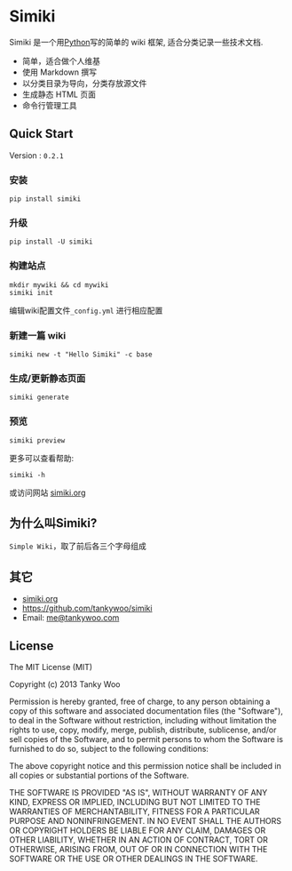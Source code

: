 # Simiki #

Simiki 是一个用[Python](https://www.python.org/)写的简单的 wiki 框架, 适合分类记录一些技术文档.

* 简单，适合做个人维基
* 使用 Markdown 撰写
* 以分类目录为导向，分类存放源文件
* 生成静态 HTML 页面
* 命令行管理工具

## Quick Start ##

Version : `0.2.1`

### 安装 ###

	pip install simiki

### 升级 ###

	pip install -U simiki

### 构建站点 ###

	mkdir mywiki && cd mywiki
	simiki init

编辑wiki配置文件`_config.yml` 进行相应配置

### 新建一篇 wiki ###

	simiki new -t "Hello Simiki" -c base

### 生成/更新静态页面 ###

	simiki generate

### 预览 ###

	simiki preview

更多可以查看帮助:

	simiki -h

或访问网站 [simiki.org](http://simiki.org/)


## 为什么叫Simiki? ##

`Simple Wiki`，取了前后各三个字母组成

## 其它 ##

* [simiki.org](http://simiki.org/)
* <https://github.com/tankywoo/simiki>
* Email: <me@tankywoo.com>

## License ##

The MIT License (MIT)

Copyright (c) 2013 Tanky Woo

Permission is hereby granted, free of charge, to any person obtaining a copy of
this software and associated documentation files (the "Software"), to deal in
the Software without restriction, including without limitation the rights to
use, copy, modify, merge, publish, distribute, sublicense, and/or sell copies of
the Software, and to permit persons to whom the Software is furnished to do so,
subject to the following conditions:

The above copyright notice and this permission notice shall be included in all
copies or substantial portions of the Software.

THE SOFTWARE IS PROVIDED "AS IS", WITHOUT WARRANTY OF ANY KIND, EXPRESS OR
IMPLIED, INCLUDING BUT NOT LIMITED TO THE WARRANTIES OF MERCHANTABILITY, FITNESS
FOR A PARTICULAR PURPOSE AND NONINFRINGEMENT. IN NO EVENT SHALL THE AUTHORS OR
COPYRIGHT HOLDERS BE LIABLE FOR ANY CLAIM, DAMAGES OR OTHER LIABILITY, WHETHER
IN AN ACTION OF CONTRACT, TORT OR OTHERWISE, ARISING FROM, OUT OF OR IN
CONNECTION WITH THE SOFTWARE OR THE USE OR OTHER DEALINGS IN THE SOFTWARE.
